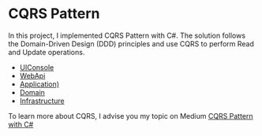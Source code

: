 # CQRS Pattern 

In this project, I implemented CQRS Pattern with C#. The solution follows the Domain-Driven Design (DDD) principles and use CQRS to perform Read and Update operations. 

* [UIConsole](./UIConsole)
* [WebApi](./WebApi)
* [Application)](./Application)
* [Domain](./Domaine)
* [Infrastructure](./Infrastructure)

To learn more about CQRS, I advise you my topic on Medium
[CQRS Pattern with C#](https://medium.com/@abdelmajid.baco/understanding-dependency-injection-with-c-7da4ad9986e9)
